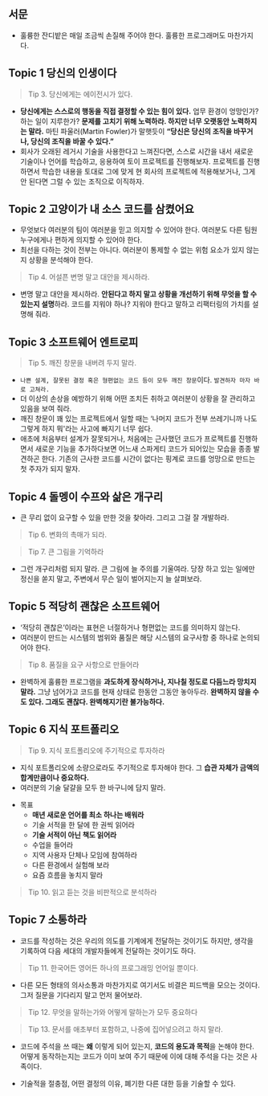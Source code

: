 ## 서문
* 훌륭한 잔디밭은 매일 조금씩 손질해 주어야 한다. 훌륭한 프로그래머도 마찬가지다.

## Topic 1 당신의 인생이다

> Tip 3. 당신에게는 에이전시가 있다.

* **당신에게는 스스로의 행동을 직접 결정할 수 있는 힘이 있다.** 업무 환경이 엉망인가? 하는 일이 지루한가? **문제를 고치기 위해 노력하라. 하지만 너무 오랫동안 노력하지는 말라.** 마틴 파울러(Martin Fowler)가 말햇듯이 **“당신은 당신의 조직을 바꾸거나, 당신의 조직을 바꿀 수 있다.”**
* 회사가 오래된 레거시 기술을 사용한다고 느껴진다면, 스스로 시간을 내서 새로운 기술이나 언어를 학습하고, 응용하여 토이 프로젝트를 진행해보자. 프로젝트를 진행하면서 학습한 내용을 토대로 그에 맞게 현 회사의 프로젝트에 적용해보거나, 그게 안 된다면 그럴 수 있는 조직으로 이직하자.

## Topic 2 고양이가 내 소스 코드를 삼켰어요

-   무엇보다 여러분의 팀이 여러분을 믿고 의지할 수 있어야 한다. 여러분도 다른 팀원 누구에게나 편하게 의지할 수 있어야 한다.
-   최선을 다하는 것이 전부는 아니다. 여러분이 통제할 수 없는 위험 요소가 있지 않는지 상황을 분석해야 한다.

> Tip 4. 어설픈 변명 말고 대안을 제시하라.

-   변명 말고 대안을 제시하라. **안된다고 하지 말고 상황을 개선하기 위해 무엇을 할 수 있는지 설명**하라. 코드를 지워야 하나? 지워야 한다고 말하고 리팩터링의 가치를 설명해 줘라.

## Topic 3 소프트웨어 엔트로피

> Tip 5. 깨진 창문을 내버려 두지 말라.

-   `나쁜 설계, 잘못된 결정 혹은 형편없는 코드 등이 모두 깨진 창문`이다. `발견하자 마자 바로 고쳐라.`
-   더 이상의 손상을 예방하기 위해 어떤 조치든 취하고 여러분이 상황을 잘 관리하고 있음을 보여 줘라.
-   깨진 창문이 꽤 있는 프로젝트에서 일할 때는 ‘나머지 코드가 전부 쓰레기니까 나도 그렇게 하지 뭐'라는 사고에 빠지기 너무 쉽다.
-  애초에 처음부터 설계가 잘못되거나, 처음에는 근사했던 코드가 프로젝트를 진행하면서 새로운 기능을 추가하다보면 어느새 스파게티 코드가 되어있는 모습을 종종 발견하곤 한다. 기존의 근사한 코드를 시간이 없다는 핑계로 코드를 엉망으로 만드는 첫 주자가 되지 말자.

## Topic 4 돌멩이 수프와 삶은 개구리
-   큰 무리 없이 요구할 수 있을 만한 것을 찾아라. 그리고 그걸 잘 개발하라.

> Tip 6. 변화의 촉매가 되라.

> Tip 7. 큰 그림을 기억하라

* 그런 개구리처럼 되지 말라. 큰 그림에 늘 주의를 기울여라. 당장 하고 있는 일에만 정신을 쏟지 말고, 주변에서 무슨 일이 벌어지는지 늘 살펴보라.

## Topic 5 적당히 괜찮은 소프트웨어

* ‘적당히 괜찮은’이라는 표현은 너절하거나 형편없는 코드를 의미하지 않는다.
* 여러분이 만드는 시스템의 범위와 품질은 해당 시스템의 요구사항 중 하나로 논의되어야 한다.

> Tip 8. 품질을 요구 사항으로 만들어라

* 완벽하게 훌륭한 프로그램을 **과도하게 장식하거나, 지나칠 정도로 다듬느라 망치지 말라.** 그냥 넘어가고 코드를 현재 상태로 한동안 그동안 놓아두라. **완벽하지 않을 수도 있다. 그래도 괜찮다. 완벽해지기란 불가능하다.**

## Topic 6 지식 포트폴리오

> Tip 9. 지식 포트폴리오에 주기적으로 투자하라

-   지식 포트폴리오에 소량으로라도 주기적으로 투자해야 한다. 그 **습관 자체가 금액의 합계만큼이나 중요하다.**
-   여러분의 기술 달걀을 모두 한 바구니에 담지 말라.
* 목표
	* **매년 새로운 언어를 최소 하나는 배워라**
	* 기술 서적을 한 달에 한 권씩 읽어라
	* **기술 서적이 아닌 책도 읽어라**
	* 수업을 들어라
	* 지역 사용자 단체나 모임에 참여하라
	* 다른 환경에서 실험해 보라
	* 요즘 흐름을 놓치지 말라

> Tip 10. 읽고 듣는 것을 비판적으로 분석하라

## Topic 7 소통하라

* 코드를 작성하는 것은 우리의 의도를 기계에게 전달하는 것이기도 하지만, 생각을 기록하여 다음 세대의 개발자들에게 전달하는 것이기도 하다.

> Tip 11. 한국어든 영어든 하나의 프로그래밍 언어일 뿐이다.

* 다른 모든 형태의 의사소통과 마찬가지로 여기서도 비결은 피드백을 모으는 것이다. 그저 질문을 기다리지 말고 먼저 물어보라.

> Tip 12. 무엇을 말하는가와 어떻게 말하는가 모두 중요하다

> Tip 13. 문서를 애초부터 포함하고, 나중에 집어넣으려고 하지 말라.

* 코드에 주석을 쓰 때는 **왜** 이렇게 되어 있는지, **코드의 용도과 목적**을 논해야 한다. 어떻게 동작하는지는 코드가 이미 보여 주기 때문에 이에 대해 주석을 다는 것은 사족이다.
-   기술적을 절충점, 어떤 결정의 이유, 폐기한 다른 대한 등을 기술할 수 있다.